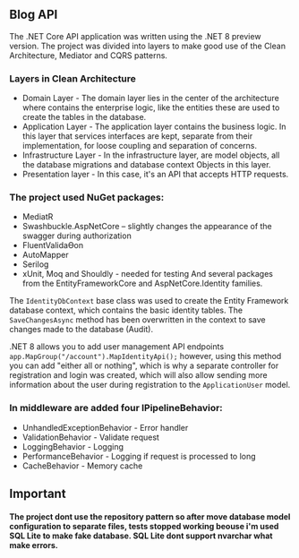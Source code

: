 ## Blog API

The .NET Core API application was written using the .NET 8 preview version. The project was divided into layers to make good use of the Clean Architecture, Mediator and CQRS patterns.

### Layers in Clean Architecture
* Domain Layer - The domain layer lies in the center of the architecture where contains the enterprise logic, like the entities these are used to create the tables in the database.
* Application Layer - The application layer contains the business logic. In this layer that services interfaces are kept, separate from their implementation, for loose coupling and separation of concerns.
* Infrastructure Layer - In the infrastructure layer, are model objects, all the database migrations and database context Objects in this layer.
* Presentation layer - In this case, it's an API that accepts HTTP requests.

### The project used NuGet packages:
* MediatR 
* Swashbuckle.AspNetCore – slightly changes the appearance of the swagger during authorization
* FluentValidaƟon 
* AutoMapper 
* Serilog
* xUnit, Moq and Shouldly - needed for testing
And several packages from the EntityFrameworkCore and AspNetCore.Identity families.

The `IdentityDbContext` base class was used to create the Entity Framework database context, which contains the basic identity tables.
The `SaveChangesAsync` method has been overwritten in the context to save changes made to the database (Audit).

.NET 8 allows you to add user management API endpoints `app.MapGroup("/account").MapIdentityApi();` however, using this method you can add "either all or nothing", which is why a separate controller for registration and login was created, which will also allow sending more information about the user during registration to the `ApplicationUser` model.

### In middleware are added four IPipelineBehavior:
* UnhandledExceptionBehavior - Error handler
* ValidationBehavior - Validate request
* LoggingBehavior - Logging
* PerformanceBehavior - Logging if request is processed to long
* CacheBehavior - Memory cache

## Important
#### The project dont use the repository pattern so after move database model configuration to separate files, tests stopped working beouse i'm used SQL Lite to make fake database. SQL Lite dont support nvarchar what make errors.
